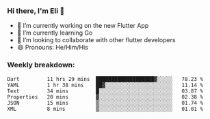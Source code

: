 ### Hi there, I'm Eli 👋
- 🔭 I’m currently working on the new Flutter App
- 🌱 I’m currently learning Go
- 🦄 I’m looking to collaborate with other flutter developers
- 😄 Pronouns: He/Him/His

### Weekly breakdown:
<!--START_SECTION:waka-->

```text
Dart         11 hrs 29 mins  ███████████████████▓░░░░░   78.23 %
YAML         1 hr 38 mins    ██▓░░░░░░░░░░░░░░░░░░░░░░   11.14 %
Text         34 mins         █░░░░░░░░░░░░░░░░░░░░░░░░   03.87 %
Properties   20 mins         ▓░░░░░░░░░░░░░░░░░░░░░░░░   02.38 %
JSON         15 mins         ▒░░░░░░░░░░░░░░░░░░░░░░░░   01.74 %
XML          8 mins          ▒░░░░░░░░░░░░░░░░░░░░░░░░   01.01 %
```

<!--END_SECTION:waka-->
